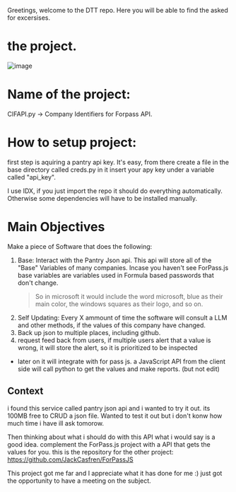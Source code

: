 Greetings, welcome to the DTT repo.
Here you will be able to find the asked for excersises.

# the project.
![image](https://github.com/user-attachments/assets/7f67add9-9ada-4cd5-b1b3-8c06ea764298)

# Name of the project:
CIFAPI.py -> Company Identifiers for Forpass API.

# How to setup project:
first step is aquiring a pantry api key. It's easy, from there create a file in the base directory called creds.py in it insert your apy key under a variable called "api_key".

I use IDX, if you just import the repo it should do everything automatically.
Otherwise some dependencies will have to be installed manually.

# Main Objectives
Make a piece of Software that does the following:
1. Base: Interact with the Pantry Json api.
    This api will store all of the "Base" Variables of many companies. 
        Incase you haven't see ForPass.js base variables are variables used in Formula based passwords that don't change. 
    > So in microsoft it would include the word microsoft, blue as their main color, the windows squares as their logo, and so on.
2. Self Updating: Every X ammount of time the software will consult a LLM and other methods, if the values of this company have changed.
3. Back up json to multiple places, including github.
4. request feed back from users, if multiple users alert that a value is wrong, it will store the alert, so it is prioritized to be inspected

- later on it will integrate with for pass js. a JavaScript API from the client side will call python to get the values and make reports. (but not edit)


## Context
i found this service called pantry json api and i wanted to try it out.
its 100MB free to CRUD a json file.
Wanted to test it out but i don't konw how much time i have ill ask tomorow.

Then thinking about what i should do with this API what i would say is a good idea.
complement the ForPass.js project with a API that gets the values for you.
this is the repository for the other project: https://github.com/JackCasfren/ForPassJS

This project got me far and I appreciate what it has done for me :) just got the opportunity to have a meeting on the subject.